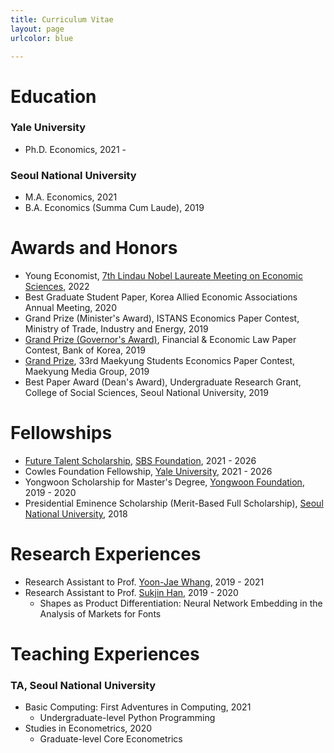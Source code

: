 ```yaml
---
title: Curriculum Vitae
layout: page
urlcolor: blue

---
```


# Education

### Yale University

- Ph.D. Economics, 2021 -  

### Seoul National University

- M.A. Economics, 2021
- B.A. Economics (Summa Cum Laude), 2019

# Awards and Honors

- Young Economist, [7th Lindau Nobel Laureate Meeting on Economic Sciences](https://www.lindau-nobel.org/), 2022
- Best Graduate Student Paper, Korea Allied Economic Associations Annual Meeting, 2020
- Grand Prize (Minister's Award), ISTANS Economics Paper Contest, Ministry of Trade,  Industry and Energy, 2019
- [Grand Prize (Governor's Award)](https://academic.naver.com/article.naver?doc_id=603653347),  Financial & Economic Law Paper Contest, Bank of Korea, 2019
- [Grand Prize](https://www.mk.co.kr/news/society/view/2019/03/138969/), 33rd Maekyung Students Economics Paper Contest, Maekyung Media Group, 2019
- Best Paper Award (Dean's Award), Undergraduate Research Grant, College of Social Sciences, Seoul National University, 2019

# Fellowships

- [Future Talent Scholarship](http://foundation.sbs.co.kr/culture.cmd?act=activityPhotoView&bbsId=1400&bbsSeqn=4635&currentPage=1), [SBS Foundation](http://foundation.sbs.co.kr/culture.cmd?act=MAIN), 2021 - 2026
- Cowles Foundation Fellowship, [Yale University](https://cowles.yale.edu/), 2021 - 2026
- Yongwoon Scholarship for Master's Degree, [Yongwoon Foundation](http://www.yongwoon.co.kr/), 2019 - 2020
- Presidential Eminence Scholarship (Merit-Based Full Scholarship), [Seoul National University](http://www.snu.ac.kr), 2018

# Research Experiences
- Research Assistant to Prof. [Yoon-Jae Whang](https://sites.google.com/site/whangyjhomepage/), 2019 - 2021
- Research Assistant to Prof. [Sukjin Han](https://sukjinhan.com/), 2019 - 2020
  - Shapes as Product Differentiation: Neural Network Embedding in the Analysis of Markets for Fonts

# Teaching Experiences

### TA, Seoul National University

- Basic Computing: First Adventures in Computing, 2021    
  - Undergraduate-level Python Programming
- Studies in Econometrics, 2020
  - Graduate-level Core Econometrics
